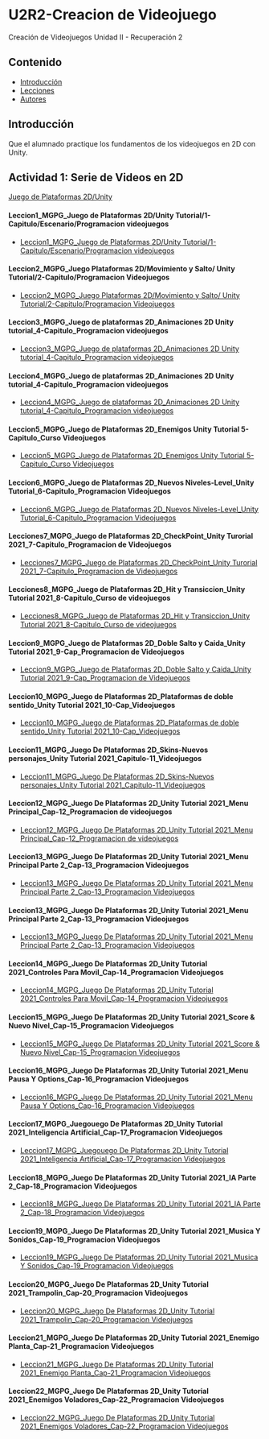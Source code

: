 # U2R2-Creacion de Videojuego
Creación de Videojuegos Unidad II - Recuperación 2 

## Contenido 
- [Introducción](#introducción)
- [Lecciones](#Lecciones)
- [Autores](#autores)


## Introducción
Que el alumnado practique los fundamentos de los videojuegos en 2D con Unity.

## Actividad 1: Serie de Videos en 2D

[ Juego de Plataformas 2D/Unity](https://www.youtube.com/watch?v=-m7ZaHhkDAc&list=PLNEAWvYbJJ9kZpaIg2RfzAc_KZixBgchT)

#### Leccion1_MGPG_Juego de Plataformas 2D/Unity Tutorial/1-Capitulo/Escenario/Programacion videojuegos
  * [Leccion1_MGPG_Juego de Plataformas 2D/Unity Tutorial/1-Capitulo/Escenario/Programacion videojuegos](https://github.com/Puenteg/U2R2_Creacion_de_Videojuego/tree/main/Leccion%201) <br>
 
#### Leccion2_MGPG_Juego Plataformas 2D/Movimiento y Salto/ Unity Tutorial/2-Capitulo/Programacion Videojuegos
  * [Leccion2_MGPG_Juego Plataformas 2D/Movimiento y Salto/ Unity Tutorial/2-Capitulo/Programacion Videojuegos](https://github.com/Puenteg/U2R2_Creacion_de_Videojuego/tree/main/Leccion%202) <br>
 
#### Leccion3_MGPG_Juego de plataformas 2D_Animaciones 2D Unity tutorial_4-Capitulo_Programacion videojuegos
  * [Leccion3_MGPG_Juego de plataformas 2D_Animaciones 2D Unity tutorial_4-Capitulo_Programacion videojuegos](https://github.com/Puenteg/U2R2_Creacion_de_Videojuego/tree/main/Leccion%203) <br>

#### Leccion4_MGPG_Juego de plataformas 2D_Animaciones 2D Unity tutorial_4-Capitulo_Programacion videojuegos
  * [Leccion4_MGPG_Juego de plataformas 2D_Animaciones 2D Unity tutorial_4-Capitulo_Programacion videojuegos](https://github.com/Puenteg/U2R2_Creacion_de_Videojuego/tree/main/Leccion%204)<br>

#### Leccion5_MGPG_Juego de Plataformas 2D_Enemigos Unity Tutorial 5-Capitulo_Curso Videojuegos
  * [Leccion5_MGPG_Juego de Plataformas 2D_Enemigos Unity Tutorial 5-Capitulo_Curso Videojuegos](https://github.com/Puenteg/U2R2_Creacion_de_Videojuego/tree/main/Leccion%205)<br>

#### Leccion6_MGPG_Juego de Plataformas 2D_Nuevos Niveles-Level_Unity Tutorial_6-Capitulo_Programacion Videojuegos
  * [Leccion6_MGPG_Juego de Plataformas 2D_Nuevos Niveles-Level_Unity Tutorial_6-Capitulo_Programacion Videojuegos](https://github.com/Puenteg/U2R2_Creacion_de_Videojuego/tree/main/Leccion%206)<br>

#### Lecciones7_MGPG_Juego de Plataformas 2D_CheckPoint_Unity Turorial 2021_7-Capitulo_Programacion de Videojuegos
  * [Lecciones7_MGPG_Juego de Plataformas 2D_CheckPoint_Unity Turorial 2021_7-Capitulo_Programacion de Videojuegos](https://github.com/Puenteg/U2R2_Creacion_de_Videojuego/tree/main/Leccion%207)<br>

#### Lecciones8_MGPG_Juego de Plataformas 2D_Hit y Transiccion_Unity Tutorial 2021_8-Capitulo_Curso de videojuegos
  * [Lecciones8_MGPG_Juego de Plataformas 2D_Hit y Transiccion_Unity Tutorial 2021_8-Capitulo_Curso de videojuegos](https://github.com/Puenteg/U2R2_Creacion_de_Videojuego/tree/main/Leccion%208)<br>

#### Leccion9_MGPG_Juego de Plataformas 2D_Doble Salto y Caida_Unity Tutorial 2021_9-Cap_Programacion de Videojuegos
  * [Leccion9_MGPG_Juego de Plataformas 2D_Doble Salto y Caida_Unity Tutorial 2021_9-Cap_Programacion de Videojuegos](https://github.com/Puenteg/U2R2_Creacion_de_Videojuego/tree/main/Leccion%209)<br>

 #### Leccion10_MGPG_Juego de Plataformas 2D_Plataformas de doble sentido_Unity Tutorial 2021_10-Cap_Videojuegos
  * [Leccion10_MGPG_Juego de Plataformas 2D_Plataformas de doble sentido_Unity Tutorial 2021_10-Cap_Videojuegos](https://github.com/Puenteg/U2R2_Creacion_de_Videojuego/tree/main/Leccion%2010)<br>

#### Leccion11_MGPG_Juego De Plataformas 2D_Skins-Nuevos personajes_Unity Tutorial 2021_Capitulo-11_Videojuegos
  * [Leccion11_MGPG_Juego De Plataformas 2D_Skins-Nuevos personajes_Unity Tutorial 2021_Capitulo-11_Videojuegos
](https://github.com/Puenteg/U2R2_Creacion_de_Videojuego/tree/main/Leccion%2011)<br>

#### Leccion12_MGPG_Juego De Plataformas 2D_Unity Tutorial 2021_Menu Principal_Cap-12_Programacion de videojuegos
 * [Leccion12_MGPG_Juego De Plataformas 2D_Unity Tutorial 2021_Menu Principal_Cap-12_Programacion de videojuegos](https://github.com/Puenteg/U2R2_Creacion_de_Videojuego/tree/main/Leccion%2012)<br>
 
#### Leccion13_MGPG_Juego De Plataformas 2D_Unity Tutorial 2021_Menu Principal Parte 2_Cap-13_Programacion Videojuegos
 * [Leccion13_MGPG_Juego De Plataformas 2D_Unity Tutorial 2021_Menu Principal Parte 2_Cap-13_Programacion Videojuegos](https://github.com/Puenteg/U2R2_Creacion_de_Videojuego/tree/main/Leccion%2013)<br>

#### Leccion13_MGPG_Juego De Plataformas 2D_Unity Tutorial 2021_Menu Principal Parte 2_Cap-13_Programacion Videojuegos
 * [Leccion13_MGPG_Juego De Plataformas 2D_Unity Tutorial 2021_Menu Principal Parte 2_Cap-13_Programacion Videojuegos]()<br>

#### Leccion14_MGPG_Juego De Plataformas 2D_Unity Tutorial 2021_Controles Para Movil_Cap-14_Programacion Videojuegos
 * [Leccion14_MGPG_Juego De Plataformas 2D_Unity Tutorial 2021_Controles Para Movil_Cap-14_Programacion Videojuegos]()<br>

#### Leccion15_MGPG_Juego De Plataformas 2D_Unity Tutorial 2021_Score & Nuevo Nivel_Cap-15_Programacion Videojuegos
 * [Leccion15_MGPG_Juego De Plataformas 2D_Unity Tutorial 2021_Score & Nuevo Nivel_Cap-15_Programacion Videojuegos]()<br>
 
#### Leccion16_MGPG_Juego De Plataformas 2D_Unity Tutorial 2021_Menu Pausa Y Options_Cap-16_Programacion Videojuegos
 * [Leccion16_MGPG_Juego De Plataformas 2D_Unity Tutorial 2021_Menu Pausa Y Options_Cap-16_Programacion Videojuegos]()<br>

#### Leccion17_MGPG_Juegouego De Plataformas 2D_Unity Tutorial 2021_Inteligencia Artificial_Cap-17_Programacion Videojuegos
 * [Leccion17_MGPG_Juegouego De Plataformas 2D_Unity Tutorial 2021_Inteligencia Artificial_Cap-17_Programacion Videojuegos]()<br>

#### Leccion18_MGPG_Juego De Plataformas 2D_Unity Tutorial 2021_IA Parte 2_Cap-18_Programacion Videojuegos
 * [Leccion18_MGPG_Juego De Plataformas 2D_Unity Tutorial 2021_IA Parte 2_Cap-18_Programacion Videojuegos]()<br>

#### Leccion19_MGPG_Juego De Plataformas 2D_Unity Tutorial 2021_Musica Y Sonidos_Cap-19_Programacion Videojuegos
 * [Leccion19_MGPG_Juego De Plataformas 2D_Unity Tutorial 2021_Musica Y Sonidos_Cap-19_Programacion Videojuegos]()<br>

#### Leccion20_MGPG_Juego De Plataformas 2D_Unity Tutorial 2021_Trampolin_Cap-20_Programacion Videojuegos
 * [Leccion20_MGPG_Juego De Plataformas 2D_Unity Tutorial 2021_Trampolin_Cap-20_Programacion Videojuegos]()<br>

#### Leccion21_MGPG_Juego De Plataformas 2D_Unity Tutorial 2021_Enemigo Planta_Cap-21_Programacion Videojuegos
 * [Leccion21_MGPG_Juego De Plataformas 2D_Unity Tutorial 2021_Enemigo Planta_Cap-21_Programacion Videojuegos]()<br>

 #### Leccion22_MGPG_Juego De Plataformas 2D_Unity Tutorial 2021_Enemigos Voladores_Cap-22_Programacion Videojuegos
 * [Leccion22_MGPG_Juego De Plataformas 2D_Unity Tutorial 2021_Enemigos Voladores_Cap-22_Programacion Videojuegos]()<br>

 #### 
  




